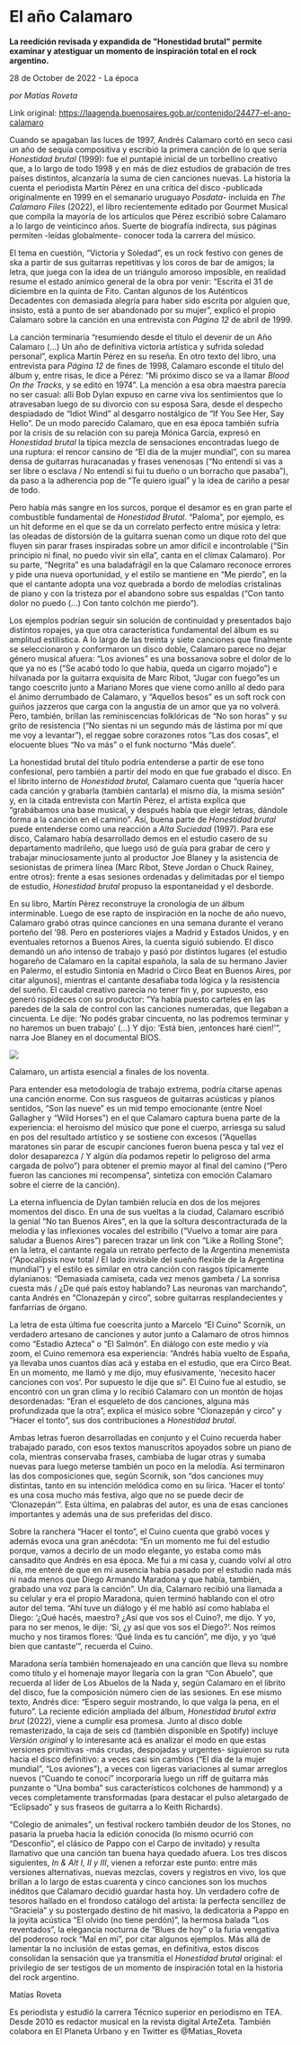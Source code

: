 # El año Calamaro

**La reedición revisada y expandida de "Honestidad brutal" permite examinar y atestiguar un momento de inspiración total en el rock argentino.**

28 de October de 2022 - La época

_por Matías Roveta_

Link original: https://laagenda.buenosaires.gob.ar/contenido/24477-el-ano-calamaro



Cuando se apagaban las luces de 1997, Andrés Calamaro cortó en seco casi un año de sequía compositiva y escribió la primera canción de lo que sería *Honestidad brutal* (1999): fue el puntapié inicial de un torbellino creativo que, a lo largo de todo 1998 y en más de diez estudios de grabación de tres países distintos, alcanzaría la suma de cien canciones nuevas. La historia la cuenta el periodista Martín Pérez en una crítica del disco -publicada originalmente en 1999 en el semanario uruguayo *Posdata*- incluida en *The Calamaro Files* (2022), el libro recientemente editado por Gourmet Musical que compila la mayoría de los artículos que Pérez escribió sobre Calamaro a lo largo de veinticinco años. Suerte de biografía indirecta, sus páginas permiten -leídas globalmente- conocer toda la carrera del músico.




El tema en cuestión, “Victoria y Soledad”, es un rock festivo con genes de ska a partir de sus guitarras repetitivas y los coros de bar de amigos; la letra, que juega con la idea de un triángulo amoroso imposible, en realidad resume el estado anímico general de la obra por venir: “Escrita el 31 de diciembre en la quinta de Fito. Cantan algunos de los Auténticos Decadentes con demasiada alegría para haber sido escrita por alguien que, insisto, está a punto de ser abandonado por su mujer”, explicó el propio Calamaro sobre la canción en una entrevista con *Página 12* de abril de 1999.




La canción terminaría “resumiendo desde el título el devenir de un Año Calamaro (…) Un año de definitiva victoria artística y sufrida soledad personal”, explica Martín Pérez en su reseña. En otro texto del libro, una entrevista para *Página 12* de fines de 1998, Calamaro esconde el título del álbum y, entre risas, le dice a Pérez: “Mi próximo disco se va a llamar *Blood On the Tracks*, y se editó en 1974”. La mención a esa obra maestra parecía no ser casual: allí Bob Dylan expuso en carne viva los sentimientos que lo atravesaban luego de su divorcio con su esposa Sara, desde el despecho despiadado de “Idiot Wind” al desgarro nostálgico de “If You See Her, Say Hello”. De un modo parecido Calamaro, que en esa época también sufría por la crisis de su relación con su pareja Mónica García, expresó en *Honestidad brutal* la típica mezcla de sensaciones encontradas luego de una ruptura: el rencor cansino de “El día de la mujer mundial”, con su marea densa de guitarras huracanadas y frases venenosas (“No entendí si vas a ser libre o esclava / No entendí si fui tu dueño o un borracho que pasaba”), da paso a la adherencia pop de “Te quiero igual” y la idea de cariño a pesar de todo.




Pero había más sangre en los surcos, porque el desamor es en gran parte el combustible fundamental de *Honestidad Brutal*. “Paloma”, por ejemplo, es un hit deforme en el que se da un correlato perfecto entre música y letra: las oleadas de distorsión de la guitarra suenan como un dique roto del que fluyen sin parar frases inspiradas sobre un amor difícil e incontrolable (“Sin principio ni final, no puedo vivir sin ella”, canta en el clímax Calamaro). Por su parte, “Negrita” es una baladafrágil en la que Calamaro reconoce errores y pide una nueva oportunidad, y el estilo se mantiene en “Me pierdo”, en la que el cantante adopta una voz quebrada a bordo de melodías cristalinas de piano y con la tristeza por el abandono sobre sus espaldas (“Con tanto dolor no puedo (…) Con tanto colchón me pierdo”).




Los ejemplos podrían seguir sin solución de continuidad y presentados bajo distintos ropajes, ya que otra característica fundamental del álbum es su amplitud estilística. A lo largo de las treinta y siete canciones que finalmente se seleccionaron y conformaron un disco doble, Calamaro parece no dejar género musical afuera: “Los aviones” es una bossanova sobre el dolor de lo que ya no es (“Se acabó todo lo que había, queda un cigarro mojado”) e hilvanada por la guitarra exquisita de Marc Ribot, “Jugar con fuego”es un tango coescrito junto a Mariano Mores que viene como anillo al dedo para el ánimo derrumbado de Calamaro, y “Aquellos besos” es un soft rock con guiños jazzeros que carga con la angustia de un amor que ya no volverá. Pero, también, brillan las reminiscencias folklóricas de “No son horas” y su grito de resistencia (“No sientas ni un segundo más de lástima por mí que me voy a levantar”), el reggae sobre corazones rotos “Las dos cosas”, el elocuente blues “No va más” o el funk nocturno “Más duele”.




La honestidad brutal del título podría entenderse a partir de ese tono confesional, pero también a partir del modo en que fue grabado el disco. En el librito interno de *Honestidad brutal,* Calamaro cuenta que “quería hacer cada canción y grabarla (también cantarla) el mismo día, la misma sesión” y, en la citada entrevista con Martín Pérez, el artista explica que “grabábamos una base musical, y después había que elegir letras, dándole forma a la canción en el camino”. Así, buena parte de *Honestidad brutal* puede entenderse como una reacción a *Alta Suciedad* (1997). Para ese disco, Calamaro había desarrollado demos en el estudio casero de su departamento madrileño, que luego usó de guía para grabar de cero y trabajar minuciosamente junto al productor Joe Blaney y la asistencia de sesionistas de primera línea (Marc Ribot, Steve Jordan o Chuck Rainey, entre otros): frente a esas sesiones ordenadas y delimitadas por el tiempo de estudio, *Honestidad brutal* propuso la espontaneidad y el desborde.




En su libro, Martín Pérez reconstruye la cronología de un álbum interminable. Luego de ese rapto de inspiración en la noche de año nuevo, Calamaro grabó otras quince canciones en una semana durante el verano porteño del ’98. Pero en posteriores viajes a Madrid y Estados Unidos, y en eventuales retornos a Buenos Aires, la cuenta siguió subiendo. El disco demandó un año intenso de trabajo y pasó por distintos lugares (el estudio hogareño de Calamaro en la capital española, la sala de su hermano Javier en Palermo, el estudio Sintonía en Madrid o Circo Beat en Buenos Aires, por citar algunos), mientras el cantante desafiaba toda lógica y la resistencia del sueño. El caudal creativo parecía no tener fin y, por supuesto, eso generó rispideces con su productor: “Ya había puesto carteles en las paredes de la sala de control con las canciones numeradas, que llegaban a cincuenta. Le dije: ‘No podés grabar cincuenta, no las podremos terminar y no haremos un buen trabajo’ (…) Y dijo: ‘Está bien, ¡entonces haré cien!’”, narra Joe Blaney en el documental BIOS.




![](https://cdn.feater.me/files/images/613094/641532d4-f4a5-4ed8-9859-c7316e6b21f9.jpg)




Calamaro, un artista esencial a finales de los noventa.




Para entender esa metodología de trabajo extrema, podría citarse apenas una canción enorme. Con sus rasgueos de guitarras acústicas y pianos sentidos, “Son las nueve” es un mid tempo emocionante (entre Noel Gallagher y “Wild Horses”) en el que Calamaro captura buena parte de la experiencia: el heroísmo del músico que pone el cuerpo, arriesga su salud en pos del resultado artístico y se sostiene con excesos (“Aquellas maratones sin parar de escupir canciones fueron buena pesca y tal vez el dolor desaparezca / Y algún día podamos repetir lo peligroso del arma cargada de polvo”) para obtener el premio mayor al final del camino (“Pero fueron las canciones mi recompensa”, sintetiza con emoción Calamaro sobre el cierre de la canción).




La eterna influencia de Dylan también relucía en dos de los mejores momentos del disco. En una de sus vueltas a la ciudad, Calamaro escribió la genial “No tan Buenos Aires”, en la que la soltura descontracturada de la melodía y las inflexiones vocales del estribillo (“Vuelvo a tomar aire para saludar a Buenos Aires”) parecen trazar un link con “Like a Rolling Stone”; en la letra, el cantante regala un retrato perfecto de la Argentina menemista (“Apocalípsis now total / El lado invisible del sueño flexible de la Argentina mundial”) y el estilo es similar en otra canción con rasgos típicamente dylanianos: “Demasiada camiseta, cada vez menos gambeta / La sonrisa cuesta más / ¿De qué país estoy hablando? Las neuronas van marchando”, canta Andrés en “Clonazepán y circo”, sobre guitarras resplandecientes y fanfarrias de órgano.




La letra de esta última fue coescrita junto a Marcelo “El Cuino” Scornik, un verdadero artesano de canciones y autor junto a Calamaro de otros himnos como “Estadio Azteca” o “El Salmón”. En diálogo con este medio y vía zoom, el Cuino rememora esa experiencia: “Andrés había vuelto de España, ya llevaba unos cuantos días acá y estaba en el estudio, que era Circo Beat. En un momento, me llamó y me dijo, muy efusivamente, ‘necesito hacer canciones con vos’. Por supuesto le dije que sí”. El Cuino fue al estudio, se encontró con un gran clima y lo recibió Calamaro con un montón de hojas desordenadas: “Eran el esqueleto de dos canciones, alguna más profundizada que la otra”, explica el músico sobre “Clonazepán y circo” y “Hacer el tonto”, sus dos contribuciones a *Honestidad brutal*.




Ambas letras fueron desarrolladas en conjunto y el Cuino recuerda haber trabajado parado, con esos textos manuscritos apoyados sobre un piano de cola, mientras conservaba frases, cambiaba de lugar otras y sumaba nuevas para luego meterse también un poco en la melodía. Así terminaron las dos composiciones que, según Scornik, son “dos canciones muy distintas, tanto en su intención melódica como en su lírica. ‘Hacer el tonto’ es una cosa mucho más festiva, algo que no se puede decir de ‘Clonazepán’”. Esta última, en palabras del autor, es una de esas canciones importantes y además una de sus preferidas del disco.




Sobre la ranchera “Hacer el tonto”, el Cuino cuenta que grabó voces y además evoca una gran anécdota: “En un momento me fui del estudio porque, vamos a decirlo de un modo elegante, yo estaba como más cansadito que Andrés en esa época. Me fui a mi casa y, cuando volví al otro día, me enteré de que en mi ausencia había pasado por el estudio nada más ni nada menos que Diego Armando Maradona y que había, también, grabado una voz para la canción”. Un día, Calamaro recibió una llamada a su celular y era el propio Maradona, quien terminó hablando con el otro autor del tema. “Ahí tuve un diálogo y él me habló así como hablaba el Diego: ‘¿Qué hacés, maestro? ¿Así que vos sos el Cuino?, me dijo. Y yo, para no ser menos, le dije: ‘Sí, ¿y así que vos sos el Diego?’. Nos reímos mucho y nos tiramos flores: ‘Qué linda es tu canción”, me dijo, y yo ‘qué bien que cantaste’”, recuerda el Cuino.




Maradona sería también homenajeado en una canción que lleva su nombre como título y el homenaje mayor llegaría con la gran “Con Abuelo”, que recuerda al líder de Los Abuelos de la Nada y, según Calamaro en el librito del disco, fue la composición número cien de las sesiones. En ese mismo texto, Andrés dice: “Espero seguir mostrando, lo que valga la pena, en el futuro”. La reciente edición ampliada del álbum, *Honestidad brutal extra brut* (2022), viene a cumplir esa promesa. Junto al disco doble remasterizado, la caja de seis cd (también disponible en Spotify) incluye *Versión original* y lo interesante acá es analizar el modo en que estas versiones primitivas -más crudas, despojadas y urgentes- siguieron su ruta hacia el disco definitivo: a veces casi sin cambios (“El día de la mujer mundial”, “Los aviones”), a veces con ligeras variaciones al sumar arreglos nuevos (“Cuando te conocí” incorporaría luego un riff de guitarra más punzante o “Una bomba” sus característicos colchones de hammond) y a veces completamente transformadas (para destacar el pulso aletargado de “Eclipsado” y sus fraseos de guitarra a lo Keith Richards).




“Colegio de animales”, un festival rockero también deudor de los Stones, no pasaría la prueba hacia la edición conocida (lo mismo ocurrió con “Desconfío”, el clásico de Pappo con el Carpo de invitado) y resulta llamativo que una canción tan buena haya quedado afuera. Los tres discos siguientes, *In & Alt I, II y III*, vienen a reforzar este punto: entre más versiones alternativas, nuevas mezclas, covers y registros en vivo, los que brillan a lo largo de estas cuarenta y cinco canciones son los muchos inéditos que Calamaro decidió guardar hasta hoy. Un verdadero cofre de tesoros hallado en el frondoso catálogo del artista: la perfecta sencillez de “Graciela” y su postergado destino de hit masivo, la dedicatoria a Pappo en la joyita acústica “El olvido (no tiene perdón)”, la hermosa balada “Los reventados”, la elegancia nocturna de “Blues de hoy” o la furia vengativa del poderoso rock “Mal en mí”, por citar algunos ejemplos. Más allá de lamentar la no inclusión de estas gemas, en definitiva, estos discos consolidan la sensación que ya transmitía el *Honestidad brutal* original: el privilegio de ser testigos de un momento de inspiración total en la historia del rock argentino.




Matías Roveta




Es periodista y estudió la carrera Técnico superior en periodismo en TEA. Desde 2010 es redactor musical en la revista digital ArteZeta. También colabora en El Planeta Urbano y en Twitter es @Matias\_Roveta



